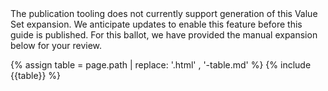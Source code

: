 
<div markdown="1" class="note-to-balloters">
 The publication tooling does not currently support generation of this Value Set expansion. We anticipate updates to enable this feature before this guide is published. For this ballot, we have provided the manual expansion below for your review.

{% assign table = page.path | replace: '.html' , '-table.md' %}
{% include {{table}} %}

</div>
